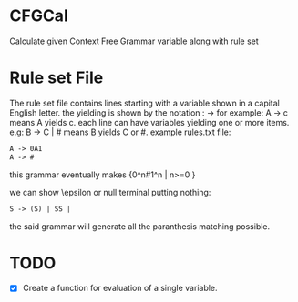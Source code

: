 # CFGCal
Calculate given Context Free Grammar variable along with rule set


# Rule set File
The rule set file contains lines starting with a variable shown in a capital English letter.
the yielding is shown by the notation : ->
for example:
A -> c
means A yields c.
each line can have variables yielding one or more items. e.g:
B -> C | #
means B yields C or #.
example rules.txt file:

``` txt
A -> 0A1
A -> #
```
this grammar eventually makes {0^n#1^n | n>=0 }

we can show \epsilon or null terminal putting nothing:
``` txt
S -> (S) | SS | 
```

the said grammar will generate all the paranthesis matching possible.

# TODO
- [x] Create a function for evaluation of a single variable.
